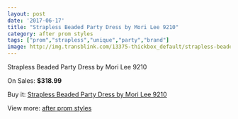 ```yaml
---
layout: post
date: '2017-06-17'
title: "Strapless Beaded Party Dress by Mori Lee 9210"
category: after prom styles
tags: ["prom","strapless","unique","party","brand"]
image: http://img.transblink.com/13375-thickbox_default/strapless-beaded-party-dress-by-mori-lee-9210.jpg
---
```

Strapless Beaded Party Dress by Mori Lee 9210

On Sales: **$318.99**
<a href="https://www.transblink.com/en/after-prom-styles/4290-strapless-beaded-party-dress-by-mori-lee-9210.html"><amp-img layout="responsive" width="600" height="600" src="//img.transblink.com/13375-thickbox_default/strapless-beaded-party-dress-by-mori-lee-9210.jpg" alt="Strapless Beaded Party Dress by Mori Lee 9210 0" /></a>
<a href="https://www.transblink.com/en/after-prom-styles/4290-strapless-beaded-party-dress-by-mori-lee-9210.html"><amp-img layout="responsive" width="600" height="600" src="//img.transblink.com/13377-thickbox_default/strapless-beaded-party-dress-by-mori-lee-9210.jpg" alt="Strapless Beaded Party Dress by Mori Lee 9210 1" /></a>
<a href="https://www.transblink.com/en/after-prom-styles/4290-strapless-beaded-party-dress-by-mori-lee-9210.html"><amp-img layout="responsive" width="600" height="600" src="//img.transblink.com/13376-thickbox_default/strapless-beaded-party-dress-by-mori-lee-9210.jpg" alt="Strapless Beaded Party Dress by Mori Lee 9210 2" /></a>

Buy it: [Strapless Beaded Party Dress by Mori Lee 9210](https://www.transblink.com/en/after-prom-styles/4290-strapless-beaded-party-dress-by-mori-lee-9210.html "Strapless Beaded Party Dress by Mori Lee 9210")

View more: [after prom styles](https://www.transblink.com/en/55-after-prom-styles "after prom styles")